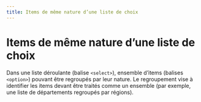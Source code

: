 ```yaml
---
title: Items de même nature d’une liste de choix
---
```


# Items de même nature d’une liste de choix


Dans une liste déroulante (balise `<select>`), ensemble d’items (balises `<option>`) pouvant être regroupés par leur nature. Le regroupement vise à identifier les items devant être traités comme un ensemble (par exemple, une liste de départements regroupés par régions).
